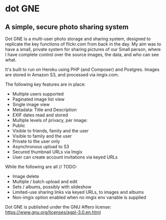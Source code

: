 # dot GNE
## A simple, secure photo sharing system

Dot GNE is a multi-user photo storage and sharing system, designed to replicate the key functions of flickr.com from back in the day. My aim was to have a small, private system for sharing pictures of our Small person, where I have complete control over the source images, the data, and who can see what.

It's built to run on Heroku using PHP (and Composer) and Postgres. Images are stored in Amazon S3, and processed via imgix.com.

The following key features are in place:

* Multiple users supported
* Paginated image list view
* Single image view
* Metadata: Title and Description
* EXIF dates read and stored
* Multiple levels of privacy, per image:
 * Public
 * Visible to friends, family and the user
 * Visible to family and the user
 * Private to the user only
* Asynchronous upload to S3
* Secured thumbnail URLs via Imgix
* User can create account invitations via keyed URLs

While the following are all // TODO:

* Image delete
* Multiple / batch upload and edit
* Sets / albums, possibly with slideshow
* Limited-use sharing links via keyed URLs, to images and albums
* Non-imgix option enabled when no imgix env variable is supplied

Dot GNE is published under the GNU Affero license: https://www.gnu.org/licenses/agpl-3.0.en.html
